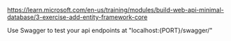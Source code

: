 https://learn.microsoft.com/en-us/training/modules/build-web-api-minimal-database/3-exercise-add-entity-framework-core

Use Swagger to test your api endpoints at "localhost:{PORT}/swagger/"
